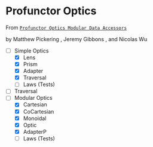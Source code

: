 # Profunctor Optics

From [`Profunctor Optics Modular Data Accessors`](https://www.cs.ox.ac.uk/people/jeremy.gibbons/publications/poptics.pdf)

by Matthew Pickering
, Jeremy Gibbons
, and Nicolas Wu


- [ ] Simple Optics 
    - [X] Lens 
    - [X] Prism
    - [X] Adapter
    - [X] Traversal
    - [ ] Laws (Tests)
- [ ] Traversal
- [ ] Modular Optics
    - [X] Cartesian
    - [X] CoCartesian
    - [X] Monoidal
    - [X] Optic
    - [X] AdapterP
    - [ ] Laws (Tests)
